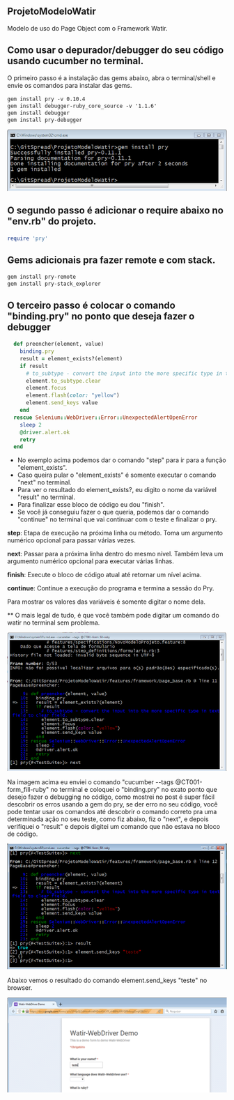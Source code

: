 ## ProjetoModeloWatir
Modelo de uso do Page Object com o Framework Watir.


## Como usar o depurador/debugger do seu código usando cucumber no terminal.
O primeiro passo é a instalação das gems abaixo, abra o terminal/shell e envie os comandos para instalar das gems.
```
gem install pry -v 0.10.4
gem install debugger-ruby_core_source -v '1.1.6'
gem install debugger
gem install pry-debugger
```
![alt install](https://github.com/reinaldorossetti/ProjetoModeloWatir/blob/master/imgs/install_pry.PNG)

## O segundo passo é adicionar o require abaixo no "env.rb" do projeto.
```ruby
require 'pry' 
```
## Gems adicionais pra fazer remote e com stack.
```
gem install pry-remote
gem install pry-stack_explorer
```

## O terceiro passo é colocar o comando "binding.pry" no ponto que deseja fazer o debugger
```ruby
  def preencher(element, value)
    binding.pry
    result = element_exists?(element)
    if result
      # to_subtype - convert the input into the more specific type in text field to clear field.
      element.to_subtype.clear
      element.focus
      element.flash(color: "yellow")
      element.send_keys value
    end
  rescue Selenium::WebDriver::Error::UnexpectedAlertOpenError
    sleep 2
    @driver.alert.ok
    retry
  end
```

- No exemplo acima podemos dar o comando "step" para ir para a função "element_exists".<br>
- Caso queira pular o "element_exists" é somente executar o comando "next" no terminal.<br>
- Para ver o resultado do element_exists?, eu digito o nome da variável "result" no terminal.<br>
- Para finalizar esse bloco de código eu dou "finish".<br>
- Se você já conseguiu fazer o que queria, podemos dar o comando "continue" no terminal que vai continuar com o teste e finalizar o pry.<br>


**step**: Etapa de execução na próxima linha ou método. Toma um argumento numérico opcional para passar várias vezes.<br>

**next**: Passar para a próxima linha dentro do mesmo nível. Também leva um argumento numérico opcional para executar várias linhas.<br>

**finish**: Execute o bloco de código atual até retornar um nível acima.<br>

**continue**: Continue a execução do programa e termina a sessão do Pry.<br>

Para mostrar os valores das variáveis é somente digitar o nome dela.<br>

** O mais legal de tudo, é que você também pode digitar um comando do watir no terminal sem problema.

![alt pry_debugger](https://github.com/reinaldorossetti/ProjetoModeloWatir/blob/master/imgs/pry_debugger.png)

Na imagem acima eu enviei o comando "cucumber --tags  @CT001-form_fill-ruby" no terminal e coloquei o "binding.pry" no exato ponto que desejo fazer o debugging no código, como mostrei no post é super fácil descobrir os erros usando a gem do pry, se der erro no seu código, você pode tentar usar os comandos até descobrir o comando correto pra uma determinada ação no seu teste, como fiz abaixo, fiz o "next", e depois verifiquei o "result" e depois digitei um comando que não estava no bloco de código.

![alt result](https://github.com/reinaldorossetti/ProjetoModeloWatir/blob/master/imgs/result.PNG)

Abaixo vemos o resultado do comando element.send_keys "teste" no browser.

![alt test_browser](https://github.com/reinaldorossetti/ProjetoModeloWatir/blob/master/imgs/test_browser.PNG)

